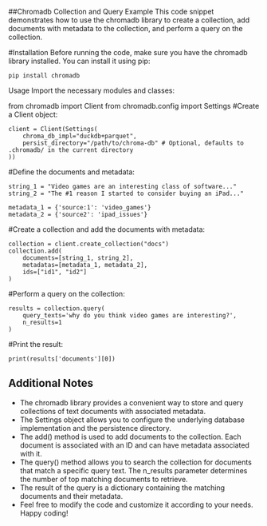 ##Chromadb Collection and Query Example
This code snippet demonstrates how to use the chromadb library to create a collection, add documents with metadata to the collection, and perform a query on the collection.

#Installation
Before running the code, make sure you have the chromadb library installed. You can install it using pip:

```
pip install chromadb
```
Usage
Import the necessary modules and classes:

from chromadb import Client
from chromadb.config import Settings
#Create a Client object:
```
client = Client(Settings(
    chroma_db_impl="duckdb+parquet",
    persist_directory="/path/to/chroma-db" # Optional, defaults to .chromadb/ in the current directory
))
```
#Define the documents and metadata:

```
string_1 = "Video games are an interesting class of software..."
string_2 = "The #1 reason I started to consider buying an iPad..."

metadata_1 = {'source:1': 'video_games'}
metadata_2 = {'source2': 'ipad_issues'}
```

#Create a collection and add the documents with metadata:

```
collection = client.create_collection("docs")
collection.add(
    documents=[string_1, string_2],
    metadatas=[metadata_1, metadata_2],
    ids=["id1", "id2"]
)
```
#Perform a query on the collection:

```
results = collection.query(
    query_texts='why do you think video games are interesting?',
    n_results=1
)
```

#Print the result:

```
print(results['documents'][0])
```
## Additional Notes
- The chromadb library provides a convenient way to store and query collections of text documents with associated metadata.
- The Settings object allows you to configure the underlying database implementation and the persistence directory.
- The add() method is used to add documents to the collection. Each document is associated with an ID and can have metadata associated with it.
- The query() method allows you to search the collection for documents that match a specific query text. The n_results parameter determines the number of top matching documents to retrieve.
- The result of the query is a dictionary containing the matching documents and their metadata.
- Feel free to modify the code and customize it according to your needs. Happy coding!
